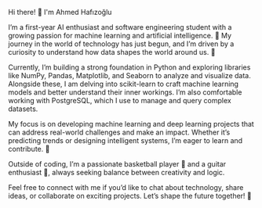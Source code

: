 Hi there! 👋 I'm Ahmed Hafızoğlu

I’m a first-year AI enthusiast and software engineering student with a growing passion for machine learning and artificial intelligence. 🌟 My journey in the world of technology has just begun, and I’m driven by a curiosity to understand how data shapes the world around us. 🚀

Currently, I’m building a strong foundation in Python and exploring libraries like NumPy, Pandas, Matplotlib, and Seaborn to analyze and visualize data. Alongside these, I am delving into scikit-learn to craft machine learning models and better understand their inner workings. I’m also comfortable working with PostgreSQL, which I use to manage and query complex datasets.

My focus is on developing machine learning and deep learning projects that can address real-world challenges and make an impact. Whether it’s predicting trends or designing intelligent systems, I’m eager to learn and contribute. 🤖

Outside of coding, I’m a passionate basketball player 🏀 and a guitar enthusiast 🎸, always seeking balance between creativity and logic.

Feel free to connect with me if you’d like to chat about technology, share ideas, or collaborate on exciting projects. Let’s shape the future together! 🌟
